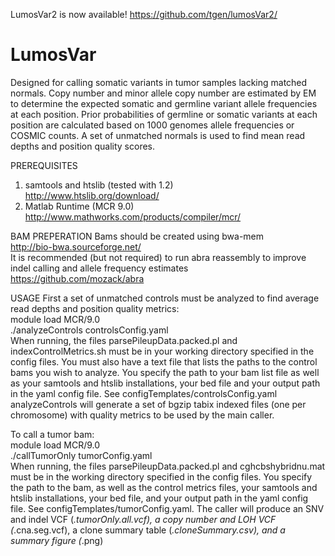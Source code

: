 LumosVar2 is now available!
https://github.com/tgen/lumosVar2/

# LumosVar
Designed for calling somatic variants in tumor samples lacking matched normals.  Copy number and minor allele copy number are estimated by EM to determine the expected somatic and germline variant allele frequencies at each position.  Prior probabilities of germline or somatic variants at each position are calculated based on 1000 genomes allele frequencies or COSMIC counts.  A set of unmatched normals is used to find mean read depths and position quality scores.

PREREQUISITES
1. samtools and htslib (tested with 1.2)  
http://www.htslib.org/download/  
2. Matlab Runtime (MCR 9.0)  
http://www.mathworks.com/products/compiler/mcr/  

BAM PREPERATION
Bams should be created using bwa-mem  
http://bio-bwa.sourceforge.net/  
It is recommended (but not required) to run abra reassembly to improve indel calling and allele frequency estimates  
https://github.com/mozack/abra  

USAGE
First a set of unmatched controls must be analyzed to find average read depths and position quality metrics:  
	module load MCR/9.0  
	./analyzeControls controlsConfig.yaml  
When running, the files parsePileupData.packed.pl and indexControlMetrics.sh must be in your working directory specified in the config files.  You must also have a text file that lists the paths to the control bams you wish to analyze.  You specify the path to your bam list file as well as your samtools and htslib installations, your bed file and your output path in the yaml config file.  See configTemplates/controlsConfig.yaml  analyzeControls will generate a set of bgzip tabix indexed files (one per chromosome) with quality metrics to be used by the main caller.

To call a tumor bam:  
	module load MCR/9.0  
	./callTumorOnly tumorConfig.yaml  
When running, the files parsePileupData.packed.pl and cghcbshybridnu.mat must be in the working directory specified in the config files.  You specify the path to the bam, as well as the control metrics files, your samtools and htslib installations, your bed file, and your output path in the yaml config file.  See configTemplates/tumorConfig.yaml.  The caller will produce an SNV and indel VCF (*.tumorOnly.all.vcf), a copy number and LOH VCF (*.cna.seg.vcf), a clone summary table (*.cloneSummary.csv), and a summary figure (*.png)
